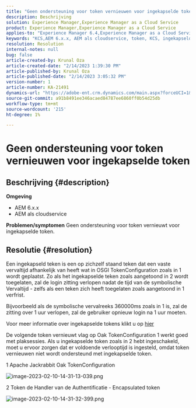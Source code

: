 ```yaml
---
title: "Geen ondersteuning voor token vernieuwen voor ingekapselde token"
description: Beschrijving
solution: Experience Manager,Experience Manager as a Cloud Service
product: Experience Manager,Experience Manager as a Cloud Service
applies-to: "Experience Manager 6.4,Experience Manager as a Cloud Service,Experience Manager 6.5"
keywords: "KCS,AEM 6.x.x, AEM als cloudservice, token, KCS, ingekapseld token"
resolution: Resolution
internal-notes: null
bug: false
article-created-by: Krunal Oza
article-created-date: "2/14/2023 1:39:30 PM"
article-published-by: Krunal Oza
article-published-date: "2/14/2023 3:05:32 PM"
version-number: 1
article-number: KA-21491
dynamics-url: "https://adobe-ent.crm.dynamics.com/main.aspx?forceUCI=1&pagetype=entityrecord&etn=knowledgearticle&id=6c881cfc-6cac-ed11-aad1-6045bd006793"
source-git-commit: a91b8491ee346acaed84787ee6860ff0b54d25db
workflow-type: tm+mt
source-wordcount: '215'
ht-degree: 1%

---
```


# Geen ondersteuning voor token vernieuwen voor ingekapselde token

## Beschrijving {#description}

<b>Omgeving</b>
- AEM 6.x.x
- AEM als cloudservice



<b>Problemen/symptomen</b>
Geen ondersteuning voor token vernieuwt voor ingekapselde token.




## Resolutie {#resolution}


Een ingekapseld teken is een op zichzelf staand teken dat een vaste vervaltijd afhankelijk van heeft wat in OSGI TokenConfiguration zoals in 1 wordt geplaatst. Zo als het ingekapselde teken zoals aangetoond in 2 wordt toegelaten, zal de login zitting verlopen nadat de tijd van de symbolische Vervaltijd - zelfs als een teken zich heeft toegelaten zoals aangetoond in 1 verfrist.

Bijvoorbeeld als de symbolische vervalreeks 360000ms zoals in 1 is, zal de zitting over 1 uur verlopen, zal de gebruiker opnieuw login na 1 uur moeten.

Voor meer informatie over ingekapselde tokens klikt u op [hier](https://experienceleague.adobe.com/docs/experience-manager-64/administering/security/encapsulated-token.html?lang=en)

De volgende token vernieuwt vlag op Oak TokenConfiguration 1 werkt goed met plaksessies. Als u ingekapselde token zoals in 2 hebt ingeschakeld, moet u ervoor zorgen dat er voldoende verlooptijd is ingesteld, omdat token vernieuwen niet wordt ondersteund met ingekapselde token.



1 Apache Jackrabbit Oak TokenConfiguration

![image-2023-02-10-14-31-13-039.png](https://jira.corp.adobe.com/secure/attachment/9633655/image-2023-02-10-14-31-13-039.png)

2 Token de Handler van de Authentificatie - Encapsulated token



![image-2023-02-10-14-31-32-399.png](https://jira.corp.adobe.com/secure/attachment/9633654/image-2023-02-10-14-31-32-399.png)


